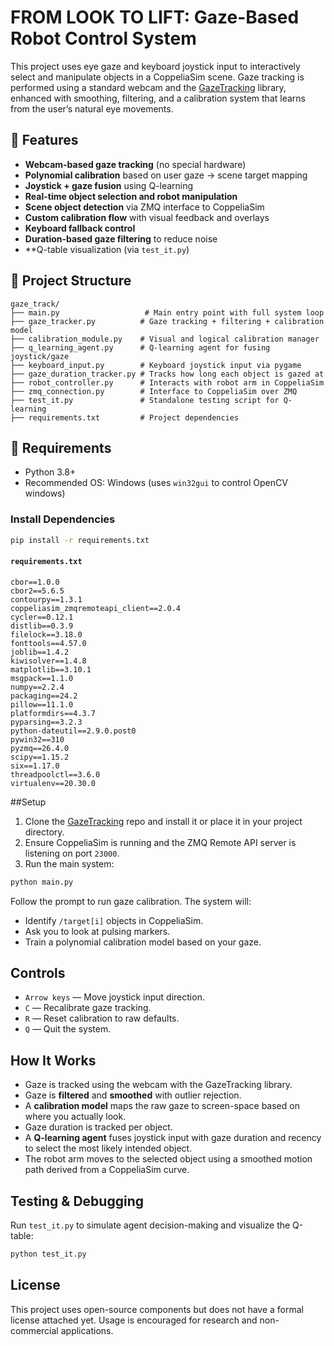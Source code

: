 # FROM LOOK TO LIFT: Gaze-Based Robot Control System

This project uses eye gaze and keyboard joystick input to interactively select and manipulate objects in a CoppeliaSim scene. Gaze tracking is performed using a standard webcam and the [GazeTracking](https://github.com/antoinelame/GazeTracking) library, enhanced with smoothing, filtering, and a calibration system that learns from the user’s natural eye movements.

## 🔧 Features

- **Webcam-based gaze tracking** (no special hardware)
- **Polynomial calibration** based on user gaze → scene target mapping
- **Joystick + gaze fusion** using Q-learning
- **Real-time object selection and robot manipulation**
- **Scene object detection** via ZMQ interface to CoppeliaSim
- **Custom calibration flow** with visual feedback and overlays
- **Keyboard fallback control**
- **Duration-based gaze filtering** to reduce noise
- **Q-table visualization (via `test_it.py`)

## 📁 Project Structure

```
gaze_track/
├── main.py                   # Main entry point with full system loop
├── gaze_tracker.py          # Gaze tracking + filtering + calibration model
├── calibration_module.py    # Visual and logical calibration manager
├── q_learning_agent.py      # Q-learning agent for fusing joystick/gaze
├── keyboard_input.py        # Keyboard joystick input via pygame
├── gaze_duration_tracker.py # Tracks how long each object is gazed at
├── robot_controller.py      # Interacts with robot arm in CoppeliaSim
├── zmq_connection.py        # Interface to CoppeliaSim over ZMQ
├── test_it.py               # Standalone testing script for Q-learning
├── requirements.txt         # Project dependencies
```

## 🚀 Requirements

- Python 3.8+
- Recommended OS: Windows (uses `win32gui` to control OpenCV windows)

### Install Dependencies

```bash
pip install -r requirements.txt
```

#### `requirements.txt`

```
cbor==1.0.0
cbor2==5.6.5
contourpy==1.3.1
coppeliasim_zmqremoteapi_client==2.0.4
cycler==0.12.1
distlib==0.3.9
filelock==3.18.0
fonttools==4.57.0
joblib==1.4.2
kiwisolver==1.4.8
matplotlib==3.10.1
msgpack==1.1.0
numpy==2.2.4
packaging==24.2
pillow==11.1.0
platformdirs==4.3.7
pyparsing==3.2.3
python-dateutil==2.9.0.post0
pywin32==310
pyzmq==26.4.0
scipy==1.15.2
six==1.17.0
threadpoolctl==3.6.0
virtualenv==20.30.0
```

##Setup

1. Clone the [GazeTracking](https://github.com/antoinelame/GazeTracking) repo and install it or place it in your project directory.
2. Ensure CoppeliaSim is running and the ZMQ Remote API server is listening on port `23000`.
3. Run the main system:

```bash
python main.py
```

Follow the prompt to run gaze calibration. The system will:
- Identify `/target[i]` objects in CoppeliaSim.
- Ask you to look at pulsing markers.
- Train a polynomial calibration model based on your gaze.

## Controls

- `Arrow keys` — Move joystick input direction.
- `C` — Recalibrate gaze tracking.
- `R` — Reset calibration to raw defaults.
- `Q` — Quit the system.

## How It Works

- Gaze is tracked using the webcam with the GazeTracking library.
- Gaze is **filtered** and **smoothed** with outlier rejection.
- A **calibration model** maps the raw gaze to screen-space based on where you actually look.
- Gaze duration is tracked per object.
- A **Q-learning agent** fuses joystick input with gaze duration and recency to select the most likely intended object.
- The robot arm moves to the selected object using a smoothed motion path derived from a CoppeliaSim curve.

## Testing & Debugging

Run `test_it.py` to simulate agent decision-making and visualize the Q-table:

```bash
python test_it.py
```

##  License

This project uses open-source components but does not have a formal license attached yet. Usage is encouraged for research and non-commercial applications.